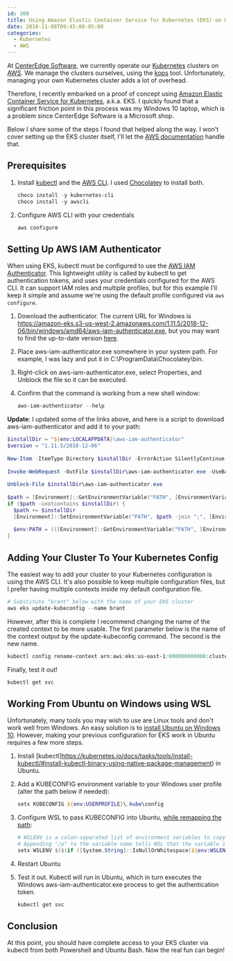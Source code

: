 ```yaml
---
id: 308
title: Using Amazon Elastic Container Service for Kubernetes (EKS) on Windows 10
date: 2018-11-08T09:45:00-05:00
categories:
  - Kubernetes
  - AWS
---
```

At [CenterEdge Software](https://centeredgesoftware.com/), we currently operate our [Kubernetes](https://kubernetes.io/) clusters on [AWS](https://aws.amazon.com/). We manage the clusters ourselves, using the [kops](https://github.com/kubernetes/kops) tool. Unfortunately, managing your own Kubernetes cluster adds a lot of overhead.

Therefore, I recently embarked on a proof of concept using [Amazon Elastic Container Service for Kubernetes](https://aws.amazon.com/eks/), a.k.a. EKS. I quickly found that a significant friction point in this process was my Windows 10 laptop, which is a problem since CenterEdge Software is a Microsoft shop.

Below I share some of the steps I found that helped along the way. I won't cover setting up the EKS cluster itself, I'll let the [AWS documentation](https://docs.aws.amazon.com/eks/latest/userguide/getting-started.html) handle that.

## Prerequisites

1. Install [kubectl](https://kubernetes.io/docs/tasks/tools/install-kubectl/) and the [AWS CLI](https://aws.amazon.com/cli/). I used [Chocolatey](https://chocolatey.org/) to install both.

    ```powershell
    choco install -y kubernetes-cli
    choco install -y awscli
    ```

2. Configure AWS CLI with your credentials

    ```powershell
    aws configure
    ```

## Setting Up AWS IAM Authenticator

When using EKS, kubectl must be configured to use the [AWS IAM Authenticator](https://github.com/kubernetes-sigs/aws-iam-authenticator). This lightweight utility is called by kubectl to get authentication tokens, and uses your credentials configured for the AWS CLI. It can support IAM roles and multiple profiles, but for this example I'll keep it simple and assume we're using the default profile configured via `aws configure`.

1. Download the authenticator. The current URL for Windows is https://amazon-eks.s3-us-west-2.amazonaws.com/1.11.5/2018-12-06/bin/windows/amd64/aws-iam-authenticator.exe, but you may want to find the up-to-date version [here](https://docs.aws.amazon.com/eks/latest/userguide/getting-started.html).
2. Place aws-iam-authenticator.exe somewhere in your system path. For example, I was lazy and put it in C:\ProgramData\Chocolatey\bin.
3. Right-click on aws-iam-authenticator.exe, select Properties, and Unblock the file so it can be executed.
4. Confirm that the command is working from a new shell window:

    ```powershell
    aws-iam-authenticator --help
    ```
    
**Update**: I updated some of the links above, and here is a script to download aws-iam-authenticator and add it to your path:

```powershell
$installDir = "${env:LOCALAPPDATA}\aws-iam-authenticator"
$version = "1.11.5/2018-12-06"
 
New-Item -ItemType Directory $installDir -ErrorAction SilentlyContinue
 
Invoke-WebRequest -OutFile $installDir\aws-iam-authenticator.exe -UseBasicParsing "https://amazon-eks.s3-us-west-2.amazonaws.com/$version/bin/windows/amd64/aws-iam-authenticator.exe"
 
Unblock-File $installDir\aws-iam-authenticator.exe
 
$path = [Environment]::GetEnvironmentVariable("PATH", [EnvironmentVariableTarget]::User) -split ";"
if ($path -inotcontains $installDir) {
  $path += $installDir
  [Environment]::SetEnvironmentVariable("PATH", $path -join ";", [EnvironmentVariableTarget]::User)
 
  $env:PATH = (([Environment]::GetEnvironmentVariable("PATH", [EnvironmentVariableTarget]::Machine) -split ";") + $path) -join ";"
}
```

## Adding Your Cluster To Your Kubernetes Config

The easiest way to add your cluster to your Kubernetes configuration is using the AWS CLI. It's also possible to keep multiple configuration files, but I prefer having multiple contexts inside my default configuration file.

```powershell
# Substitute "brant" below with the name of your EKS cluster
aws eks update-kubeconfig --name brant
```

However, after this is complete I recommend changing the name of the created context to be more usable. The first parameter below is the name of the context output by the update-kubeconfig command.  The second is the new name.

```powershell
kubectl config rename-context arn:aws:eks:us-east-1:000000000000:cluster/brant brant
```

Finally, test it out!

```powershell
kubectl get svc
```

## Working From Ubuntu on Windows using WSL

Unfortunately, many tools you may wish to use are Linux tools and don't work well from Windows. An easy solution is to [install Ubuntu on Windows 10](https://www.microsoft.com/en-us/p/ubuntu/9nblggh4msv6?activetab=pivot:overviewtab). However, making your previous configuration for EKS work in Ubuntu requires a few more steps.

1. Install [kubectl]https://kubernetes.io/docs/tasks/tools/install-kubectl/#install-kubectl-binary-using-native-package-management) in Ubuntu.
2. Add a KUBECONFIG environment variable to your Windows user profile (alter the path below if needed):

    ```powershell
    setx KUBECONFIG ${env:USERPROFILE}\.kube\config
    ```
3. Configure WSL to pass KUBECONFIG into Ubuntu, [while remapping the path](https://blogs.msdn.microsoft.com/commandline/2017/12/22/share-environment-vars-between-wsl-and-windows/):

    ```powershell
    # WSLENV is a colon-separated list of environment variables to copy to Ubuntu from your Windows Profile
    # Appending "/p" to the variable name tells WSL that the variable is a path, and to remap the path to the Ubuntu path when it's copied
    setx WSLENV $($(if ([System.String]::IsNullOrWhitespace(${env:WSLENV})) { "" } else { ${env:WSLENV} + ":"}) + "KUBECONFIG/p")
    ```

4. Restart Ubuntu
5. Test it out. Kubectl will run in Ubuntu, which in turn executes the Windows aws-iam-authenticator.exe process to get the authentication token.

    ```sh
    kubectl get svc
    ```

## Conclusion

At this point, you should have complete access to your EKS cluster via kubectl from both Powershell and Ubuntu Bash. Now the real fun can begin!
